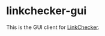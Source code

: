# linkchecker-gui

This is the GUI client for [LinkChecker](https://linkchecker.github.io/linkchecker/).
